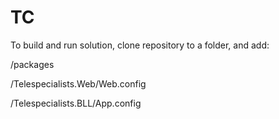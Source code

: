 # TC

To build and run solution, clone repository to a folder, and add:

/packages

/Telespecialists.Web/Web.config

/Telespecialists.BLL/App.config
